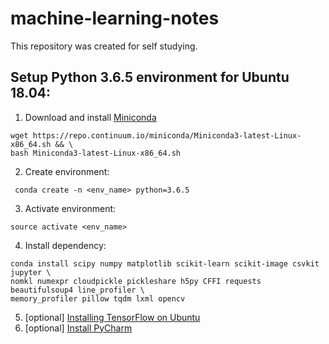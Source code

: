 # machine-learning-notes
This repository was created for self studying.

## Setup Python 3.6.5 environment for Ubuntu 18.04:
1. Download and install [Miniconda](https://conda.io/miniconda.html)
```
wget https://repo.continuum.io/miniconda/Miniconda3-latest-Linux-x86_64.sh && \
bash Miniconda3-latest-Linux-x86_64.sh
```
2. Create environment:
```
 conda create -n <env_name> python=3.6.5
```
3. Activate environment:
```
source activate <env_name>
```
4. Install dependency:
```
conda install scipy numpy matplotlib scikit-learn scikit-image csvkit jupyter \
nomkl numexpr cloudpickle pickleshare h5py CFFI requests beautifulsoup4 line_profiler \
memory_profiler pillow tqdm lxml opencv
```
5. [optional] [Installing TensorFlow on Ubuntu](https://www.tensorflow.org/install/install_linux)
6. [optional] [Install PyCharm](https://www.jetbrains.com/pycharm/download/#section=linux)
